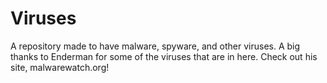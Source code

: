 # Viruses
A repository made to have malware, spyware, and other viruses.
A big thanks to Enderman for some of the viruses that are in here.
Check out his site, malwarewatch.org!
